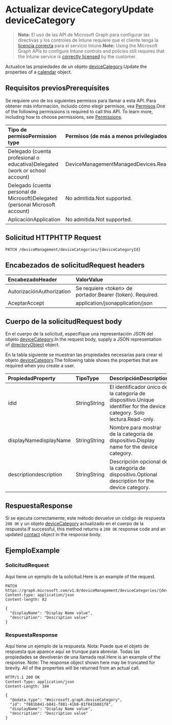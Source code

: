# <a name="update-devicecategory"></a><span data-ttu-id="f65f3-101">Actualizar deviceCategory</span><span class="sxs-lookup"><span data-stu-id="f65f3-101">Update deviceCategory</span></span>

> <span data-ttu-id="f65f3-102">**Nota:** El uso de las API de Microsoft Graph para configurar las directivas y los controles de Intune requiere que el cliente tenga la [licencia correcta](https://go.microsoft.com/fwlink/?linkid=839381) para el servicio Intune.</span><span class="sxs-lookup"><span data-stu-id="f65f3-102">**Note:** Using the Microsoft Graph APIs to configure Intune controls and policies still requires that the Intune service is [correctly licensed](https://go.microsoft.com/fwlink/?linkid=839381) by the customer.</span></span>

<span data-ttu-id="f65f3-103">Actualice las propiedades de un objeto [deviceCategory](../resources/intune_onboarding_devicecategory.md).</span><span class="sxs-lookup"><span data-stu-id="f65f3-103">Update the properties of a [calendar](../resources/intune_onboarding_devicecategory.md) object.</span></span>
## <a name="prerequisites"></a><span data-ttu-id="f65f3-104">Requisitos previos</span><span class="sxs-lookup"><span data-stu-id="f65f3-104">Prerequisites</span></span>
<span data-ttu-id="f65f3-p101">Se requiere uno de los siguientes permisos para llamar a esta API. Para obtener más información, incluido cómo elegir permisos, vea [Permisos](../../../concepts/permissions_reference.md).</span><span class="sxs-lookup"><span data-stu-id="f65f3-p101">One of the following permissions is required to call this API. To learn more, including how to choose permissions, see [Permissions](../../../concepts/permissions_reference.md).</span></span>

|<span data-ttu-id="f65f3-107">Tipo de permiso</span><span class="sxs-lookup"><span data-stu-id="f65f3-107">Permission type</span></span>|<span data-ttu-id="f65f3-108">Permisos (de más a menos privilegiados)</span><span class="sxs-lookup"><span data-stu-id="f65f3-108">Permissions (from least to most privileged)</span></span>|
|:---|:---|
|<span data-ttu-id="f65f3-109">Delegado (cuenta profesional o educativa)</span><span class="sxs-lookup"><span data-stu-id="f65f3-109">Delegated (work or school account)</span></span>|<span data-ttu-id="f65f3-110">DeviceManagementManagedDevices.ReadWrite.All</span><span class="sxs-lookup"><span data-stu-id="f65f3-110">DeviceManagementManagedDevices.ReadWrite.All</span></span>|
|<span data-ttu-id="f65f3-111">Delegado (cuenta personal de Microsoft)</span><span class="sxs-lookup"><span data-stu-id="f65f3-111">Delegated (personal Microsoft account)</span></span>|<span data-ttu-id="f65f3-112">No admitida.</span><span class="sxs-lookup"><span data-stu-id="f65f3-112">Not supported.</span></span>|
|<span data-ttu-id="f65f3-113">Aplicación</span><span class="sxs-lookup"><span data-stu-id="f65f3-113">Application</span></span>|<span data-ttu-id="f65f3-114">No admitida.</span><span class="sxs-lookup"><span data-stu-id="f65f3-114">Not supported.</span></span>|

## <a name="http-request"></a><span data-ttu-id="f65f3-115">Solicitud HTTP</span><span class="sxs-lookup"><span data-stu-id="f65f3-115">HTTP Request</span></span>
<!-- {
  "blockType": "ignored"
}
-->
``` http
PATCH /deviceManagement/deviceCategories/{deviceCategoryId}
```

## <a name="request-headers"></a><span data-ttu-id="f65f3-116">Encabezados de solicitud</span><span class="sxs-lookup"><span data-stu-id="f65f3-116">Request headers</span></span>
|<span data-ttu-id="f65f3-117">Encabezado</span><span class="sxs-lookup"><span data-stu-id="f65f3-117">Header</span></span>|<span data-ttu-id="f65f3-118">Valor</span><span class="sxs-lookup"><span data-stu-id="f65f3-118">Value</span></span>|
|:---|:---|
|<span data-ttu-id="f65f3-119">Autorización</span><span class="sxs-lookup"><span data-stu-id="f65f3-119">Authorization</span></span>|<span data-ttu-id="f65f3-120">Se requiere &lt;token&gt; de portador.</span><span class="sxs-lookup"><span data-stu-id="f65f3-120">Bearer {token}. Required.</span></span>|
|<span data-ttu-id="f65f3-121">Aceptar</span><span class="sxs-lookup"><span data-stu-id="f65f3-121">Accept</span></span>|<span data-ttu-id="f65f3-122">application/json</span><span class="sxs-lookup"><span data-stu-id="f65f3-122">application/json</span></span>|

## <a name="request-body"></a><span data-ttu-id="f65f3-123">Cuerpo de la solicitud</span><span class="sxs-lookup"><span data-stu-id="f65f3-123">Request body</span></span>
<span data-ttu-id="f65f3-124">En el cuerpo de la solicitud, especifique una representación JSON del objeto [deviceCategory](../resources/intune_onboarding_devicecategory.md).</span><span class="sxs-lookup"><span data-stu-id="f65f3-124">In the request body, supply a JSON representation of [directoryObject](../resources/intune_onboarding_devicecategory.md) object.</span></span>

<span data-ttu-id="f65f3-125">En la tabla siguiente se muestran las propiedades necesarias para crear el objeto [deviceCategory](../resources/intune_onboarding_devicecategory.md).</span><span class="sxs-lookup"><span data-stu-id="f65f3-125">The following table shows the properties that are required when you create a user.</span></span>

|<span data-ttu-id="f65f3-126">Propiedad</span><span class="sxs-lookup"><span data-stu-id="f65f3-126">Property</span></span>|<span data-ttu-id="f65f3-127">Tipo</span><span class="sxs-lookup"><span data-stu-id="f65f3-127">Type</span></span>|<span data-ttu-id="f65f3-128">Descripción</span><span class="sxs-lookup"><span data-stu-id="f65f3-128">Description</span></span>|
|:---|:---|:---|
|<span data-ttu-id="f65f3-129">id</span><span class="sxs-lookup"><span data-stu-id="f65f3-129">id</span></span>|<span data-ttu-id="f65f3-130">String</span><span class="sxs-lookup"><span data-stu-id="f65f3-130">String</span></span>|<span data-ttu-id="f65f3-131">El identificador único de la categoría de dispositivo.</span><span class="sxs-lookup"><span data-stu-id="f65f3-131">Unique identifier for the device category.</span></span> <span data-ttu-id="f65f3-132">Solo lectura.</span><span class="sxs-lookup"><span data-stu-id="f65f3-132">Read-only.</span></span>|
|<span data-ttu-id="f65f3-133">displayName</span><span class="sxs-lookup"><span data-stu-id="f65f3-133">displayName</span></span>|<span data-ttu-id="f65f3-134">String</span><span class="sxs-lookup"><span data-stu-id="f65f3-134">String</span></span>|<span data-ttu-id="f65f3-135">Nombre para mostrar de la categoría de dispositivo.</span><span class="sxs-lookup"><span data-stu-id="f65f3-135">Display name for the device category.</span></span>|
|<span data-ttu-id="f65f3-136">description</span><span class="sxs-lookup"><span data-stu-id="f65f3-136">description</span></span>|<span data-ttu-id="f65f3-137">String</span><span class="sxs-lookup"><span data-stu-id="f65f3-137">String</span></span>|<span data-ttu-id="f65f3-138">Descripción opcional de la categoría de dispositivo.</span><span class="sxs-lookup"><span data-stu-id="f65f3-138">Optional description for the device category.</span></span>|



## <a name="response"></a><span data-ttu-id="f65f3-139">Respuesta</span><span class="sxs-lookup"><span data-stu-id="f65f3-139">Response</span></span>
<span data-ttu-id="f65f3-140">Si se ejecuta correctamente, este método devuelve un código de respuesta `200 OK` y un objeto [deviceCategory](../resources/intune_onboarding_devicecategory.md) actualizado en el cuerpo de la respuesta.</span><span class="sxs-lookup"><span data-stu-id="f65f3-140">If successful, this method returns a `200 OK` response code and an updated [contact](../resources/intune_onboarding_devicecategory.md) object in the response body.</span></span>

## <a name="example"></a><span data-ttu-id="f65f3-141">Ejemplo</span><span class="sxs-lookup"><span data-stu-id="f65f3-141">Example</span></span>
### <a name="request"></a><span data-ttu-id="f65f3-142">Solicitud</span><span class="sxs-lookup"><span data-stu-id="f65f3-142">Request</span></span>
<span data-ttu-id="f65f3-143">Aquí tiene un ejemplo de la solicitud.</span><span class="sxs-lookup"><span data-stu-id="f65f3-143">Here is an example of the request.</span></span>
``` http
PATCH https://graph.microsoft.com/v1.0/deviceManagement/deviceCategories/{deviceCategoryId}
Content-type: application/json
Content-length: 82

{
  "displayName": "Display Name value",
  "description": "Description value"
}
```

### <a name="response"></a><span data-ttu-id="f65f3-144">Respuesta</span><span class="sxs-lookup"><span data-stu-id="f65f3-144">Response</span></span>
<span data-ttu-id="f65f3-p103">Aquí tiene un ejemplo de la respuesta. Nota: Puede que el objeto de respuesta que aparece aquí se trunque para abreviar. Todas las propiedades se devolverán de una llamada real.</span><span class="sxs-lookup"><span data-stu-id="f65f3-p103">Here is an example of the response. Note: The response object shown here may be truncated for brevity. All of the properties will be returned from an actual call.</span></span>
``` http
HTTP/1.1 200 OK
Content-Type: application/json
Content-Length: 184

{
  "@odata.type": "#microsoft.graph.deviceCategory",
  "id": "f881b841-b841-f881-41b8-81f841b881f8",
  "displayName": "Display Name value",
  "description": "Description value"
}
```



